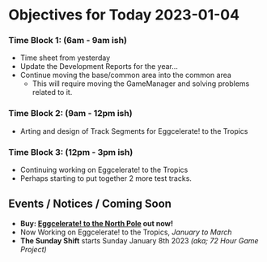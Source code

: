 # Objectives for Today 2023-01-04

### Time Block 1: (6am - 9am ish)
- Time sheet from yesterday
- Update the Development Reports for the year...
- Continue moving the base/common area into the common area
  - This will require moving the GameManager and solving problems related to it.

### Time Block 2: (9am - 12pm ish)
- Arting and design of Track Segments for Eggcelerate! to the Tropics

### Time Block 3: (12pm - 3pm ish)
- Continuing working on Eggcelerate! to the Tropics
- Perhaps starting to put together 2 more test tracks.

## Events / Notices / Coming Soon

- **Buy: [Eggcelerate! to the North Pole](https://store.steampowered.com/app/2216320/Eggcelerate_to_the_North_Pole/) out now!**
- Now Working on Eggcelerate! to the Tropics, _January to March_
- **The Sunday Shift** starts Sunday January 8th 2023 _(aka; 72 Hour Game Project)_
